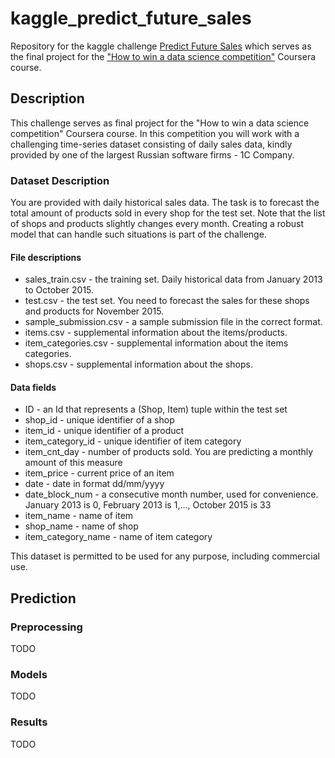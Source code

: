 # kaggle_predict_future_sales

Repository for the kaggle challenge [Predict Future Sales](https://www.kaggle.com/competitions/competitive-data-science-predict-future-sales) which serves as the final project for the ["How to win a data science competition"](https://www.coursera.org/learn/competitive-data-science/home/welcome) Coursera course.

## Description

This challenge serves as final project for the "How to win a data science competition" Coursera course.
In this competition you will work with a challenging time-series dataset consisting of daily sales data, kindly provided by one of the largest Russian 
software firms - 1C Company. 

### Dataset Description

You are provided with daily historical sales data. The task is to forecast the total amount of products sold in every shop for the test set. Note that the list of shops and products slightly changes every month. Creating a robust model that can handle such situations is part of the challenge.

#### File descriptions

* sales_train.csv - the training set. Daily historical data from January 2013 to October 2015.
* test.csv - the test set. You need to forecast the sales for these shops and products for November 2015.
* sample_submission.csv - a sample submission file in the correct format.
* items.csv - supplemental information about the items/products.
* item_categories.csv - supplemental information about the items categories.
* shops.csv - supplemental information about the shops.

#### Data fields

* ID - an Id that represents a (Shop, Item) tuple within the test set
* shop_id - unique identifier of a shop
* item_id - unique identifier of a product
* item_category_id - unique identifier of item category
* item_cnt_day - number of products sold. You are predicting a monthly amount of this measure
* item_price - current price of an item
* date - date in format dd/mm/yyyy
* date_block_num - a consecutive month number, used for convenience. January 2013 is 0, February 2013 is 1,..., October 2015 is 33
* item_name - name of item
* shop_name - name of shop
* item_category_name - name of item category

This dataset is permitted to be used for any purpose, including commercial use.

## Prediction

### Preprocessing
TODO

### Models
TODO

### Results
TODO


